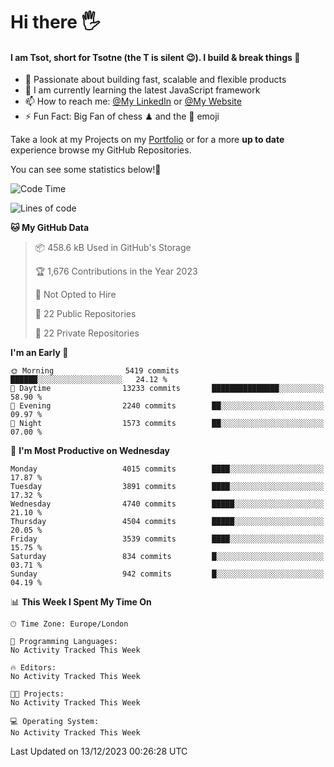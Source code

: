 # Hi there :raised_hand_with_fingers_splayed:
#### I am Tsot, short for Tsotne (the T is silent :wink:). I build & break things :space_invader:
- :telescope: Passionate about building fast, scalable and flexible products
- :seedling: I am currently learning the latest JavaScript framework 
- :mailbox: How to reach me: [@My LinkedIn](https://www.linkedin.com/in/tsotne-gvadzabia/) or [@My Website](https://tsotne.co.uk/contact)
- :zap: Fun Fact: Big Fan of chess ♟ and the 👾 emoji

Take a look at my Projects on my [Portfolio](https://tsotne.co.uk/) or for a more **up to date** experience browse my GitHub Repositories.

You can see some statistics below!:space_invader:
<!--START_SECTION:waka-->
![Code Time](http://img.shields.io/badge/Code%20Time-761%20hrs%202%20mins-blue)

![Lines of code](https://img.shields.io/badge/From%20Hello%20World%20I%27ve%20Written-8.7%20million%20lines%20of%20code-blue)

**🐱 My GitHub Data** 

> 📦 458.6 kB Used in GitHub's Storage 
 > 
> 🏆 1,676 Contributions in the Year 2023
 > 
> 🚫 Not Opted to Hire
 > 
> 📜 22 Public Repositories 
 > 
> 🔑 22 Private Repositories 
 > 
**I'm an Early 🐤** 

```text
🌞 Morning                5419 commits        ██████░░░░░░░░░░░░░░░░░░░   24.12 % 
🌆 Daytime                13233 commits       ███████████████░░░░░░░░░░   58.90 % 
🌃 Evening                2240 commits        ██░░░░░░░░░░░░░░░░░░░░░░░   09.97 % 
🌙 Night                  1573 commits        ██░░░░░░░░░░░░░░░░░░░░░░░   07.00 % 
```
📅 **I'm Most Productive on Wednesday** 

```text
Monday                   4015 commits        ████░░░░░░░░░░░░░░░░░░░░░   17.87 % 
Tuesday                  3891 commits        ████░░░░░░░░░░░░░░░░░░░░░   17.32 % 
Wednesday                4740 commits        █████░░░░░░░░░░░░░░░░░░░░   21.10 % 
Thursday                 4504 commits        █████░░░░░░░░░░░░░░░░░░░░   20.05 % 
Friday                   3539 commits        ████░░░░░░░░░░░░░░░░░░░░░   15.75 % 
Saturday                 834 commits         █░░░░░░░░░░░░░░░░░░░░░░░░   03.71 % 
Sunday                   942 commits         █░░░░░░░░░░░░░░░░░░░░░░░░   04.19 % 
```


📊 **This Week I Spent My Time On** 

```text
🕑︎ Time Zone: Europe/London

💬 Programming Languages: 
No Activity Tracked This Week

🔥 Editors: 
No Activity Tracked This Week

🐱‍💻 Projects: 
No Activity Tracked This Week

💻 Operating System: 
No Activity Tracked This Week
```


 Last Updated on 13/12/2023 00:26:28 UTC
<!--END_SECTION:waka-->
